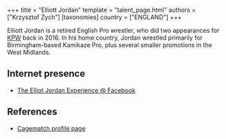 +++
title = "Elliott Jordan"
template = "talent_page.html"
authors = ["Krzysztof Zych"]
[taxonomies]
country = ["ENGLAND"]
+++

Elliott Jordan is a retired English Pro wrestler, who did two appearances for [KPW](@/o/kpw.md) back in 2016. In his home country, Jordan wrestled primarily for Birmingham-based Kamikaze Pro, plus several smaller promotions in the West Midlands.

## Internet presence

* [The Elliot Jordan Experience @ Facebook](https://www.facebook.com/Theelliottjordanexperience)

## References

* [Cagematch profile page](https://www.cagematch.net/?id=2&nr=21619)
